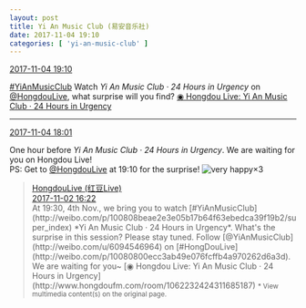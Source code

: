 ```yaml
---
layout: post
title: Yi An Music Club (易安音乐社)
date: 2017-11-04 19:10
categories: [ 'yi-an-music-club' ]
---
```


<div class="weibo-info">
  <a href="http://weibo.com/6094546964/FtysDAfUR">2017-11-04 19:10</a>
</div>

[#YiAnMusicClub](http://weibo.com/p/100808beae2e3e05b17b64f63ebedca39f19b2/super_index) Watch *Yi An Music Club · 24 Hours in Urgency* on [@HongdouLive](http://weibo.com/u/5990184179), what surprise will you find? [◉ Hongdou Live: Yi An Music Club · 24 Hours in Urgency](http://www.hongdoufm.com/room/1062232424311685187)

<!-- more -->

---

<div class="weibo-info">
  <a href="http://weibo.com/6094546964/Fty0Tu3PD">2017-11-04 18:01</a>
</div>

One hour before *Yi An Music Club · 24 Hours in Urgency*. We are waiting for you on Hongdou Live!  
PS: Get to [@HongdouLive](http://weibo.com/u/5990184179) at 19:10 for the surprise! ![very happy](http://img.t.sinajs.cn/t4/appstyle/expression/ext/normal/58/mb_org.gif)×3

> <div class="weibo-post-name">
>   <a href="http://weibo.com/u/5990184179">HongdouLive (红豆Live)</a>
> </div>
> <div class="weibo-info">
>   <a href="http://weibo.com/5990184179/FtevAdsB3">2017-11-02 16:22</a>
> </div>
> At 19:30, 4th Nov., we bring you to watch [#YiAnMusicClub](http://weibo.com/p/100808beae2e3e05b17b64f63ebedca39f19b2/super_index) *Yi An Music Club · 24 Hours in Urgency*. What's the surprise in this session? Please stay tuned. Follow [@YiAnMusicClub](http://weibo.com/u/6094546964) on [#HongDouLive](http://weibo.com/p/10080800ecc3ab49e076fcffb4a970262d6a3d). We are waiting for you~ [◉ Hongdou Live: Yi An Music Club · 24 Hours in Urgency](http://www.hongdoufm.com/room/1062232424311685187)  
> <small>* View multimedia content(s) on the original page.</small>
